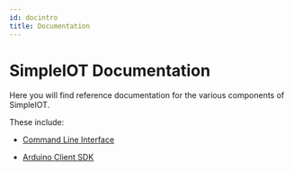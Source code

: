 ```yaml
---
id: docintro
title: Documentation
---
```


# SimpleIOT Documentation

Here you will find reference documentation for the various components of SimpleIOT.

These include: 

- [Command Line Interface](documentation/cli/intro)

[//]: # (- [Application Programming Interface]&#40;documentation/api/intro&#41; &#40;coming soon&#41;)
- [Arduino Client SDK](documentation/sdk/arduino/intro)
